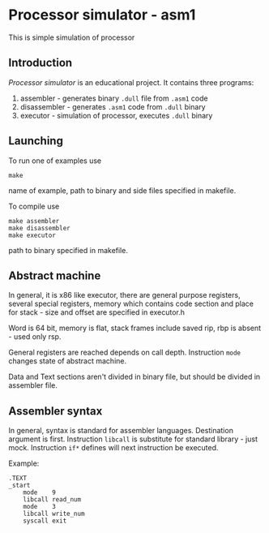 Processor simulator - asm1
==============
This is simple simulation of processor

## Introduction

*Processor simulator* is an educational project. It contains three programs:
1. assembler - generates binary `.dull` file from `.asm1` code
2. disassembler - generates `.asm1` code from `.dull` binary
3. executor - simulation of processor, executes `.dull` binary

## Launching

To run one of examples use

    make

name of example, path to binary and side files specified in makefile.

To compile use

    make assembler
    make disassembler
    make executor

path to binary specified in makefile.

## Abstract machine

In general, it is x86 like executor, there are general purpose registers, several special registers, memory which contains code section and place for stack - size and offset are specified in executor.h

Word is 64 bit, memory is flat, stack frames include saved rip, rbp is absent - used only rsp.

General registers are reached depends on call depth. Instruction `mode` changes state of abstract machine.

Data and Text sections aren't divided in binary file, but should be divided in assembler file.

## Assembler syntax

In general, syntax is standard for assembler languages. Destination argument is first. Instruction `libcall` is substitute for standard library - just mock. Instruction `if*` defines will next instruction be executed.

Example:

```
.TEXT
_start
    mode    9
    libcall read_num
    mode    3
    libcall write_num
    syscall exit
```
